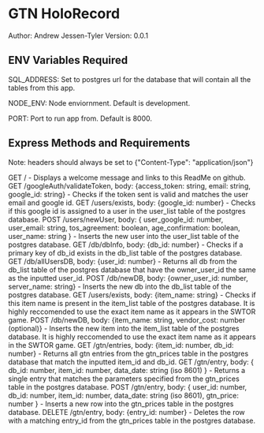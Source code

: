 # GTN HoloRecord

Author: Andrew Jessen-Tyler
Version: 0.0.1

## ENV Variables Required

SQL_ADDRESS: Set to postgres url for the database that will contain all the tables from this app.

NODE_ENV: Node enviornment. Default is development.

PORT: Port to run app from. Default is 8000.


## Express Methods and Requirements

Note: headers should always be set to {"Content-Type": "application/json"}

GET / - Displays a welcome message and links to this ReadMe on github.
GET /googleAuth/validateToken, body: {access_token: string, email: string, google_id: string} - Checks if the token sent is valid and matches the user email and google id.
GET /users/exists, body: {google_id: number} - Checks if this google id is assigned to a user in the user_list table of the postgres database.
POST /users/newUser, body: { user_google_id: number, user_email: string, tos_agreement: boolean, age_confirmation: boolean, user_name: string } - Inserts the new user into the user_list table of the postgres database.
GET /db/dbInfo, body: {db_id: number} - Checks if a primary key of db_id exists in the db_list table of the postgres database.
GET /db/allUsersDB, body: {user_id: number} - Returns all db from the db_list table of the postgres database that have the owner_user_id the same as the inputted user_id.
POST /db/newDB, body: {owner_user_id: number, server_name: string} - Inserts the new db into the db_list table of the postgres database.
GET /users/exists, body: {item_name: string} - Checks if this item name is present in the item_list table of the postgres database. It is highly reccomended to use the exact item name as it appears in the SWTOR game.
POST /db/newDB, body: {item_name: string, vendor_cost: number (optional)} - Inserts the new item into the item_list table of the postgres database. It is highly reccomended to use the exact item name as it appears in the SWTOR game.
GET /gtn/entries, body: {item_id: number, db_id: number} - Returns all gtn entries from the gtn_prices table in the postgres database that match the inputted item_id and db_id.
GET /gtn/entry, body: { db_id: number, item_id: number, data_date: string (iso 8601) } - Returns a single entry that matches the parameters specified from the gtn_prices table in the postgres database.
POST /gtn/entry, body: { user_id: number, db_id: number, item_id: number, data_date: string (iso 8601), gtn_price: number } - Inserts a new row into the gtn_prices table in the postgres database.
DELETE /gtn/entry, body: {entry_id: number} - Deletes the row with a matching entry_id from the gtn_prices table in the postgres database.